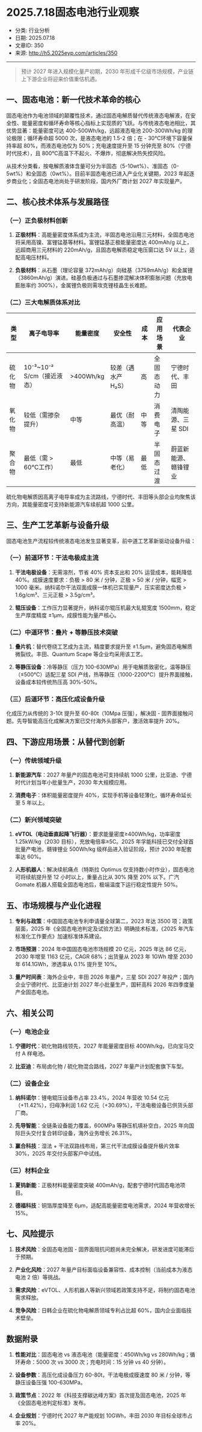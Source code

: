 # 2025.7.18固态电池行业观察

- 分类: 行业分析
- 日期: 2025.07.18
- 文章ID: 350
- 来源: http://h5.2025eyp.com/articles/350

---

> 预计 2027 年进入规模化量产初期，2030 年形成千亿级市场规模，产业链上下游企业将迎来价值重估机遇。

## **一、固态电池：新一代技术革命的核心**

固态电池作为电池领域的颠覆性技术，通过固态电解质替代传统液态电解液，在安全性、能量密度和循环寿命等核心指标上实现质的飞跃。与传统液态电池相比，其优势显著：能量密度可达 400-500Wh/kg，远超液态电池 200-300Wh/kg 的理论极限；循环寿命超 5000 次，是液态电池的 1.5-2 倍；在 - 30℃环境下容量保持率超 80%，而液态电池仅为 50%；充电速度提升至 15 分钟充至 80%（宁德时代技术），且 800℃高温下不起火、不爆炸，彻底解决热失控风险。

从技术分类看，按电解质液体含量可分为半固态（5-10wt%）、准固态（0-5wt%）和全固态（0wt%）。目前半固态电池已进入产业化关键期，2023 年起逐步商业化；全固态电池尚处于研发阶段，国内外厂商计划 2027 年实现量产。

## **二、核心技术体系与发展路径**

### **（一）正负极材料创新**

1. **正极材料**：高能量密度体系成为主流，半固态电池沿用三元材料，全固态电池将采用高镍、富锂锰基等材料。富锂锰基正极能量密度达 400mAh/g 以上，远超商用三元材料的 220mAh/g，且固态电解质稳定电压窗口达 5V 以上，适配高电压材料。

2. **负极材料**：从石墨（理论容量 372mAh/g）向硅基（3759mAh/g）和金属锂（3860mAh/g）演进。硅基负极通过与石墨掺混解决体积膨胀问题（充放电膨胀率约 300%），金属锂负极则需攻克锂枝晶生长难题。

### **（二）三大电解质体系对比**

| **类型** | **离子电导率** | **能量密度** | **安全性** | **成本** | **应用场景** | **代表企业** |
| --- | --- | --- | --- | --- | --- | --- |
| 硫化物 | 10⁻³~10⁻² S/cm（接近液态） | >400Wh/kg | 较差（遇水产 H₂S） | 高 | 全固态动力 | 宁德时代、丰田 |
| 氧化物 | 较低（需掺杂提升） | 中等 | 最优（耐高温） | 中等 | 消费电子 | 清陶能源、三星 SDI |
| 聚合物 | 最低（需 > 60℃工作） | 最低 | 中等（易老化） | 最低 | 半固态过渡 | 蔚蓝新能源、赣锋锂业 |

硫化物电解质因高离子电导率成为主流路线，宁德时代、丰田等头部企业均聚焦该方向，其能量密度可支持新能源汽车续航超 1000 公里。

## **三、生产工艺革新与设备升级**

固态电池生产流程较传统液态电池发生显著变革，前中道工艺革新驱动设备升级：

### **（一）前道环节：干法电极成主流**

1. **干法电极设备**：无需溶剂，节省 40% 资本支出和 20% 运营成本，能耗降低 40%。成膜速度要求：负极 > 80 米 / 分钟，正极 > 50 米 / 分钟，幅宽 > 1000 毫米。纳科诺尔干法双面成膜一体机已实现量产，压实密度达负极 > 1.6g/cm³、三元正极 > 3.5g/cm³。

2. **辊压设备**：工作压力显著提升，纳科诺尔辊压机最大轧辊宽度 1500mm，稳定生产厚度精度 ±1μm，成膜性能为量产核心。

### **（二）中道环节：叠片 + 等静压技术突破**

1. **叠片机**：替代卷绕工艺成为主流，精度要求提升至 ±1.5μm，避免固态电解质微裂纹。丰田、Quantum Scape 等企业均采用该工艺。

2. **等静压设备**：冷等静压（压力 100-630MPa）用于电解质致密化，温等静压（≤500℃）适配三星 SDI 产线，热等静压（1000-2200℃）提升界面接触，设备成本较传统热压高 30%-50%。

### **（三）后道环节：高压化成设备升级**

化成压力从传统的 3-10t 提升至 60-80t（10Mpa 压强），解决固 - 固界面接触问题。先导智能高压化成解决方案已交付海外头部客户，激活效率提升 20%。

## **四、下游应用场景：从替代到创新**

### **（一）传统领域升级**

1. **新能源汽车**：2027 年量产的固态电池可支持续航 1000 公里，比亚迪、宁德时代计划当年小批量生产，2030 年大规模应用。

2. **消费电子**：体积能量密度提升 40%，实现手机等设备轻薄化，循环寿命延长至 5 年以上。

### **（二）新兴领域突破**

1. **eVTOL（电动垂直起降飞行器）**：要求能量密度≥400Wh/kg，功率密度 1.25kW/kg（2030 目标），充放电倍率≥5C。2025 年孚能科技已交付全球首批量产电池，赣锋锂业 500Wh/kg 级样品进入验证阶段，预计 2030 年配套率达 60%。

2. **人形机器人**：解决续航痛点（特斯拉 Optimus 仅支持数小时作业），固态电池可将续航提升至 12 小时以上，重量占比从 30% 降至 20% 以下。广汽 Gomate 机器人搭载全固态电池后，极端温度下运行稳定性提升 50%。

## **五、市场规模与产业化进程**

1. **专利与政策**：中国固态电池专利申请量全球第二，2023 年达 3500 项；政策层面，2025 年《全固态电池判定及试验方法》明确技术标准，《2025 年汽车标准化工作要点》加速标准体系建设。

2. **市场预测**：2024 年中国固态电池市场规模 20 亿元，2025 年达 86 亿元，2030 年增至 1163 亿元，CAGR 68%；出货量从 2023 年 1GWh 增至 2030 年 614.1GWh，渗透率从 0.1% 提升至 10%。

3. **量产时间表**：海外企业中，丰田 2026 年量产，三星 SDI 2027 年投产；国内企业宁德时代、比亚迪计划 2027 年小批量生产，国轩高科 2026 年四季度量产全固态电池。

## **六、相关公司**

### **（一）电池企业**

1. **宁德时代**：硫化物路线领先，2027 年能量密度目标 400Wh/kg，已向宝马交付 A 样电池。

2. **比亚迪**：布局卤化物 / 硫化物混合路线，2027 年量产计划配套旗下车型。

### **（二）设备企业**

1. **纳科诺尔**：锂电辊压设备市占率 23.4%，2024 年营收 10.54 亿元（+11.42%），归母净利润 1.62 亿元（+30.69%），干法电极设备已供货头部厂商。

2. **先导智能**：全链条设备能力覆盖，600MPa 等静压机填补空白，2025 年向国际巨头交付复合转印设备，海外业务增长 26.31%。

3. **赢合科技**：湿法 + 干法双路线布局，第三代干法成膜设备提升极片效率 30%，2025 年交付头部客户中试线。

### **（三）材料企业**

1. **夏钨新能**：正极材料能量密度突破 400mAh/g，配套宁德时代固态电池项目。

2. **德福科技**：铜箔厚度降至 6μm，适配高能量密度电池需求，2024 年营收增长 15%。

## **七、风险提示**

1. **技术风险**：全固态电池固 - 固界面阻抗问题尚未完全解决，研发进度可能滞后于预期。

2. **产业化风险**：2027 年量产目标面临设备兼容性、成本控制（当前成本为液态电池 2 倍）等挑战。

3. **需求风险**：eVTOL、人形机器人等新兴领域若政策支持不足，将制约固态电池需求释放。

4. **竞争风险**：日韩企业在硫化物电解质领域专利占比超 60%，国内企业面临技术壁垒。

## **数据附录**

1. **性能对比**：固态电池 vs 液态电池（能量密度：450Wh/kg vs 280Wh/kg；循环寿命：5000 次 vs 3000 次；充电时间：15 分钟 vs 40 分钟）。

2. **设备参数**：高压化成设备压力 60-80t，干法电极成膜速度 80 米 / 分钟，等静压设备压强 100-630MPa。

3. **政策节点**：2022 年《科技支撑碳达峰方案》首次提及固态电池，2025 年《全固态电池判定标准》发布。

4. **企业规划**：宁德时代 2027 年产能规划 10GWh，丰田 2030 年目标全球市占率 20%。
